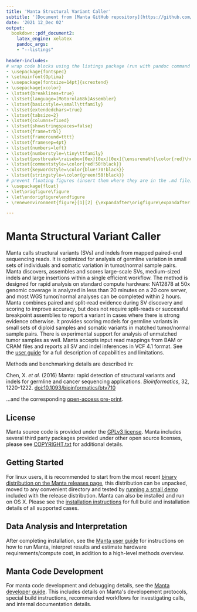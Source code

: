 ```yaml
---
title: 'Manta Structural Variant Caller'
subtitle: '(Document from [Manta GitHub repository](https://github.com/Illumina/manta))'
date: '2021 12_Dec 02'
output:
  bookdown::pdf_document2:
    latex_engine: xelatex
    pandoc_args:
    - "--listings"
  
header-includes:
# wrap code blocks using the listings package (run with pandoc command that includes `--listings` command). looks cleaner. but makes highlighting mistakes, e.g. mistakes any '#' symbol as the start of a comment
- \usepackage{fontspec}
- \setmainfont{Optima}
- \usepackage[fontsize=14pt]{scrextend}
- \usepackage{xcolor}
- \lstset{breaklines=true}
- \lstset{language=[Motorola68k]Assembler}
- \lstset{basicstyle=\small\ttfamily}
- \lstset{extendedchars=true}
- \lstset{tabsize=2}
- \lstset{columns=fixed}
- \lstset{showstringspaces=false}
- \lstset{frame=trbl}
- \lstset{frameround=tttt}
- \lstset{framesep=4pt}
- \lstset{numbers=left}
- \lstset{numberstyle=\tiny\ttfamily}
- \lstset{postbreak=\raisebox{0ex}[0ex][0ex]{\ensuremath{\color{red}\hookrightarrow\space}}}
- \lstset{commentstyle=\color{red!50!black}}
- \lstset{keywordstyle=\color{blue!70!black}}
- \lstset{stringstyle=\color{green!50!black}}
# prevent floating figures (insert them where they are in the .md file)
- \usepackage{float}
- \let\origfigure\figure
- \let\endorigfigure\endfigure
- \renewenvironment{figure}[1][2] {\expandafter\origfigure\expandafter[H]}{\endorigfigure}

---
```


Manta Structural Variant Caller
===============================

Manta calls structural variants (SVs) and indels from mapped
paired-end sequencing reads. It is optimized for analysis of germline
variation in small sets of individuals and somatic variation in
tumor/normal sample pairs. Manta discovers, assembles and scores
large-scale SVs, medium-sized indels and large insertions within a
single efficient workflow. The method is designed for rapid analysis
on standard compute hardware: NA12878 at 50x genomic coverage is
analyzed in less than 20 minutes on a 20 core server, and most WGS
tumor/normal analyses can be completed within 2 hours. Manta combines
paired and split-read evidence during SV discovery and scoring to
improve accuracy, but does not require split-reads or successful
breakpoint assemblies to report a variant in cases where there is
strong evidence otherwise. It provides scoring models for germline
variants in small sets of diploid samples and somatic variants in
matched tumor/normal sample pairs. There is experimental support for
analysis of unmatched tumor samples as well. Manta accepts input read
mappings from BAM or CRAM files and reports all SV and indel inferences
in VCF 4.1 format. See the [user guide][UserGuide] for a full
description of capabilities and limitations.

[UserGuide]:docs/userGuide/README.md

Methods and benchmarking details are described in:

Chen, X. *et al.* (2016) Manta: rapid detection of structural variants and
indels for germline and cancer sequencing applications. *Bioinformatics*,
32, 1220-1222. [doi:10.1093/bioinformatics/btv710][bpaper]

...and the corresponding [open-access pre-print][preprint].

[bpaper]:https://doi.org/10.1093/bioinformatics/btv710
[preprint]:https://doi.org/10.1101/024232


License
-------

Manta source code is provided under the [GPLv3 license](LICENSE.txt).
Manta includes several third party packages provided under other
open source licenses, please see [COPYRIGHT.txt](COPYRIGHT.txt)
for additional details.


Getting Started
---------------

For linux users, it is recommended to start from the most recent
[binary distribution on the Manta releases page][releases], this
distribution can be unpacked, moved to any convenient directory and
tested by [running a small demo](docs/userGuide/installation.md#demo)
included with the release distribution. Manta can also be installed
and run on OS X. Please see the [installation instructions](docs/userGuide/installation.md)
for full build and installation details of all supported cases.

[releases]:https://github.com/Illumina/manta/releases


Data Analysis and Interpretation
--------------------------------

After completing installation, see the [Manta user guide][UserGuide]
for instructions on how to run Manta, interpret results and estimate
hardware requirements/compute cost, in addition to a high-level methods
overview.


Manta Code Development
----------------------

For manta code development and debugging details, see the
[Manta developer guide][DeveloperGuide]. This includes details
on Manta's developement protocols, special build instructions,
recommended workflows for investigating
calls, and internal documentation details.

[DeveloperGuide]:docs/developerGuide/README.md
